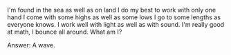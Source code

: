 I'm found in the sea as well as on land
I do my best to work with only one hand
I come with some highs as well as some lows
I go to some lengths as everyone knows. 
I work well with light as well as with sound.
I'm really good at math, I bounce all around. 
What am I?


Answer: A wave.